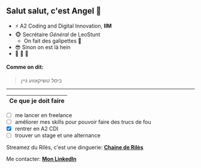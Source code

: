 ## Salut salut, c'est __Angel__ 👋


* ⚡ A2 Coding and Digital Innovation, __IIM__
* 🐵 Secrétaire _Général_ de LeoStunt
    * On fait des galipettes 🐒
* 😎 Sinon on est là hein
* 💯 💯 💯

#### Comme on dit:
> _ביסל טשיקאַווע גיין_

-----------------

Ce que je doit faire                                           |
---------------------                                          |
- [ ] me lancer en freelance                                   
- [ ] améliorer mes skills pour pouvoir faire des trucs de fou 
- [x] rentrer en A2 CDI                                        
- [ ] trouver un stage et une alternance                                     

Streamez du Rilès, c'est une dinguerie: [__Chaine de Rilès__](https://www.youtube.com/user/0Riles)

Me contacter: [__Mon LinkedIn__](https://www.linkedin.com/in/angel-hmeli-3122481b3/)

